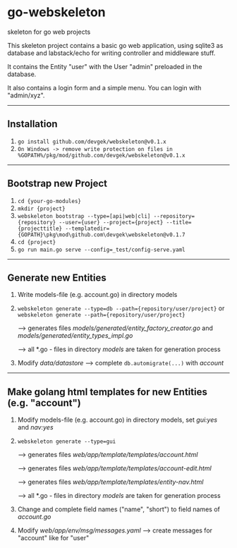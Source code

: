 # go-webskeleton
skeleton for go web projects

This skeleton project contains a basic go web application, using sqlite3 as database and labstack/echo for
writing controller and middleware stuff.

It contains the Entity "user" with the User "admin" preloaded in the database.

It also contains a login form and a simple menu. You can login with "admin/xyz".

---
## Installation
1. `go install github.com/devgek/webskeleton@v0.1.x`
2. `On Windows -> remove write protection on files in %GOPATH%/pkg/mod/github.com/devgek/webskeleton@v0.1.x`

---
## Bootstrap new Project
1. `cd {your-go-modules}`
2. `mkdir {project}`
3. `webskeleton bootstrap --type=[api|web|cli] --repository={repository} --user={user} --project={project} --title={projecttitle} --templatedir={GOPATH}\pkg\mod\github.com\devgek\webskeleton@v0.1.7` 
4. `cd {project}`
5. `go run main.go serve --config=_test/config-serve.yaml`
---
## Generate new Entities
1. Write models-file (e.g. account.go) in directory models
2. `webskeleton generate --type=db --path={repository/user/project}` or `webskeleton generate --path={repository/user/project}`

   --> generates files *models/generated/entity_factory_creator.go* and *models/generated/entity_types_impl.go*
   
   --> all *.go - files in directory *models* are taken for generation process
3. Modify *data/datastore* --> complete `db.automigrate(...)` with *account*
---
## Make golang html templates for new Entities (e.g. "account")
1. Modify models-file (e.g. account.go) in directory models, set *gui:yes* and *nav:yes*
2. `webskeleton generate --type=gui`

   --> generates files *web/app/template/templates/account.html*

   --> generates files *web/app/template/templates/account-edit.html*

   --> generates files *web/app/template/templates/entity-nav.html*

   --> all *.go - files in directory *models* are taken for generation process

3. Change and complete field names ("name", "short") to field names of *account.go*
4. Modify *web/app/env/msg/messages.yaml* --> create messages for "account" like for "user"
